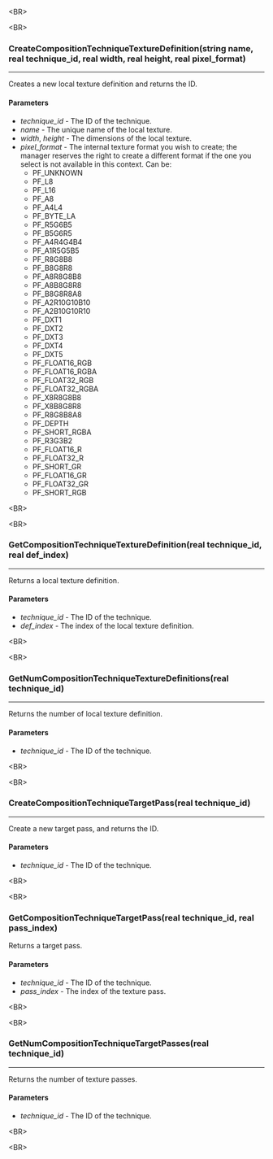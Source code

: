

&lt;BR&gt;




&lt;BR&gt;


### CreateCompositionTechniqueTextureDefinition(string name, real technique\_id, real width, real height, real pixel\_format) ###

---

Creates a new local texture definition and returns the ID.
#### Parameters ####
  * _technique\_id_ - The ID of the technique.
  * _name_ - The unique name of the local texture.
  * _width_, _height_ - The dimensions of the local texture.
  * _pixel\_format_ - The internal texture format you wish to create; the manager reserves the right to create a different format if the one you select is not available in this context. Can be:
    * PF\_UNKNOWN
    * PF\_L8
    * PF\_L16
    * PF\_A8
    * PF\_A4L4
    * PF\_BYTE\_LA
    * PF\_R5G6B5
    * PF\_B5G6R5
    * PF\_A4R4G4B4
    * PF\_A1R5G5B5
    * PF\_R8G8B8
    * PF\_B8G8R8
    * PF\_A8R8G8B8
    * PF\_A8B8G8R8
    * PF\_B8G8R8A8
    * PF\_A2R10G10B10
    * PF\_A2B10G10R10
    * PF\_DXT1
    * PF\_DXT2
    * PF\_DXT3
    * PF\_DXT4
    * PF\_DXT5
    * PF\_FLOAT16\_RGB
    * PF\_FLOAT16\_RGBA
    * PF\_FLOAT32\_RGB
    * PF\_FLOAT32\_RGBA
    * PF\_X8R8G8B8
    * PF\_X8B8G8R8
    * PF\_R8G8B8A8
    * PF\_DEPTH
    * PF\_SHORT\_RGBA
    * PF\_R3G3B2
    * PF\_FLOAT16\_R
    * PF\_FLOAT32\_R
    * PF\_SHORT\_GR
    * PF\_FLOAT16\_GR
    * PF\_FLOAT32\_GR
    * PF\_SHORT\_RGB


&lt;BR&gt;




&lt;BR&gt;


### GetCompositionTechniqueTextureDefinition(real technique\_id, real def\_index) ###

---

Returns a local texture definition.
#### Parameters ####
  * _technique\_id_ - The ID of the technique.
  * _def\_index_ - The index of the local texture definition.


&lt;BR&gt;




&lt;BR&gt;


### GetNumCompositionTechniqueTextureDefinitions(real technique\_id) ###

---

Returns the number of local texture definition.
#### Parameters ####
  * _technique\_id_ - The ID of the technique.


&lt;BR&gt;




&lt;BR&gt;


### CreateCompositionTechniqueTargetPass(real technique\_id) ###

---

Create a new target pass, and returns the ID.
#### Parameters ####
  * _technique\_id_ - The ID of the technique.


&lt;BR&gt;




&lt;BR&gt;


### GetCompositionTechniqueTargetPass(real technique\_id, real pass\_index) ###
Returns a target pass.
#### Parameters ####
  * _technique\_id_ - The ID of the technique.
  * _pass\_index_ - The index of the texture pass.


&lt;BR&gt;




&lt;BR&gt;


### GetNumCompositionTechniqueTargetPasses(real technique\_id) ###

---

Returns the number of texture passes.
#### Parameters ####
  * _technique\_id_ - The ID of the technique.


&lt;BR&gt;




&lt;BR&gt;


